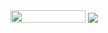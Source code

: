 <img src="https://jojoee.jojoee.com/api/utcnow" width="120" height="20">
<img src="https://github-readme-stats.vercel.app/api/top-langs/?username=jojoee&layout=compact" />

<!--
1. Install Python3 and Miniconda
2. Run
```
conda create --name jojoee.jojoee python=3.7.5
conda activate jojoee.jojoee

# dev
pip freeze > requirements.txt
uvicorn main:app --reload

# prod
pip install -r requirements.txt
uvicorn main:app
```
3. Test `curl localhost:8000/api/utcnow`
-->
